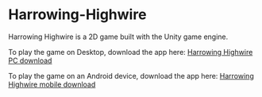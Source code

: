 # Harrowing-Highwire

Harrowing Highwire is a 2D game built with the Unity game engine.  

To play the game on Desktop, download the app here: [Harrowing Highwire PC download](http://cs.mvnu.edu/classes/csc3004/wadgooch/HarrowingHighwire/HarrowingHighwire.exe)  

To play the game on an Android device, download the app here: [Harrowing Highwire mobile download](http://cs.mvnu.edu/classes/csc3004/wadgooch/HarrowingHighwire/HarrowingHighwire.apk)